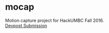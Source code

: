 # mocap
Motion capture project for HackUMBC Fall 2016.<br>
[Devpost Submission](https://devpost.com/software/vrmc)
